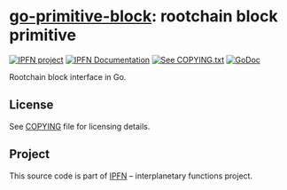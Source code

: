 # [go-primitive-block][block]: rootchain block primitive

[![IPFN project][badge-ipfn]][org-ipfn]
[![IPFN Documentation][badge-docs]][docs]
[![See COPYING.txt][badge-copying]][COPYING]
[![GoDoc][badge-godoc]][godoc-ipfn]

Rootchain block interface in Go.

## License

See [COPYING][COPYING] file for licensing details.

## Project

This source code is part of [IPFN](https://github.com/ipfn) – interplanetary functions project.

[docs]: https://docs.ipfn.io/
[COPYING]: https://github.com/rootchain/go-primitive-block/blob/master/COPYING
[badge-copying]: https://img.shields.io/badge/license-GPL%203.0-blue.svg?style=flat-square
[badge-docs]: https://img.shields.io/badge/documentation-IPFN-blue.svg?style=flat-square
[badge-godoc]: https://godoc.org/github.com/rootchain/go-primitive-block/block?status.svg
[badge-ipfn]: https://img.shields.io/badge/project-IPFN-blue.svg?style=flat-square
[org-ipfn]: https://github.com/ipfn
[godoc-ipfn]: https://godoc.org/github.com/rootchain/go-primitive-block/block
[block]: https://github.com/rootchain/go-primitive-block/
